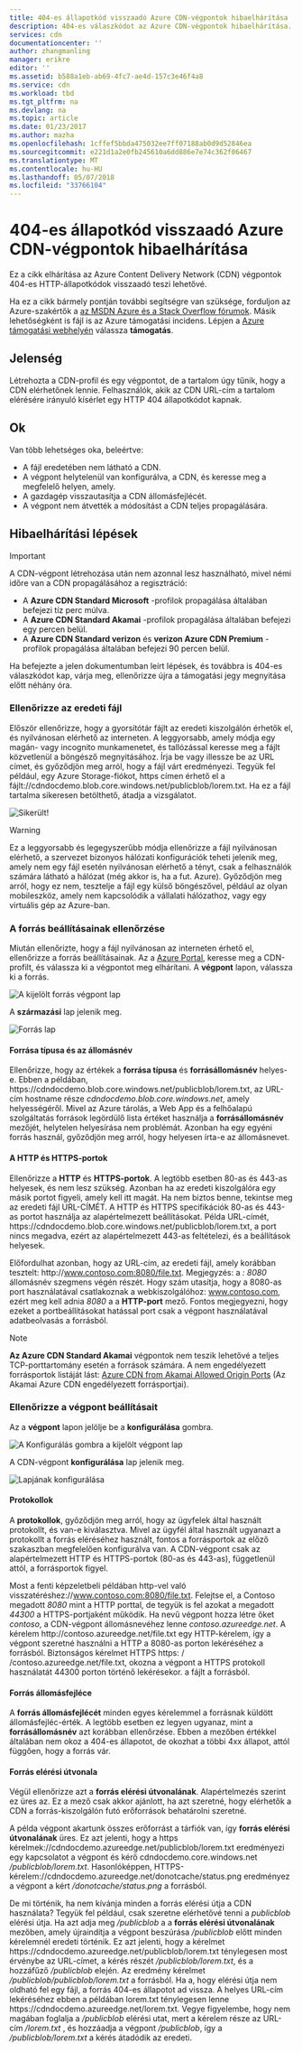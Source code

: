 ```yaml
---
title: 404-es állapotkód visszaadó Azure CDN-végpontok hibaelhárítása |} Microsoft Docs
description: 404-es válaszkódot az Azure CDN-végpontok hibaelhárítása.
services: cdn
documentationcenter: ''
author: zhangmanling
manager: erikre
editor: ''
ms.assetid: b588a1eb-ab69-4fc7-ae4d-157c3e46f4a8
ms.service: cdn
ms.workload: tbd
ms.tgt_pltfrm: na
ms.devlang: na
ms.topic: article
ms.date: 01/23/2017
ms.author: mazha
ms.openlocfilehash: 1cffef5bbda475032ee7ff07188ab0d9d52846ea
ms.sourcegitcommit: e221d1a2e0fb245610a6dd886e7e74c362f06467
ms.translationtype: MT
ms.contentlocale: hu-HU
ms.lasthandoff: 05/07/2018
ms.locfileid: "33766104"
---
```

# <a name="troubleshooting-azure-cdn-endpoints-that-return-a-404-status-code"></a>404-es állapotkód visszaadó Azure CDN-végpontok hibaelhárítása
Ez a cikk elhárítása az Azure Content Delivery Network (CDN) végpontok 404-es HTTP-állapotkódok visszaadó teszi lehetővé.

Ha ez a cikk bármely pontján további segítségre van szüksége, forduljon az Azure-szakértők a [az MSDN Azure és a Stack Overflow fórumok](https://azure.microsoft.com/support/forums/). Másik lehetőségként is fájl is az Azure támogatási incidens. Lépjen a [Azure támogatási webhelyén](https://azure.microsoft.com/support/options/) válassza **támogatás**.

## <a name="symptom"></a>Jelenség
Létrehozta a CDN-profil és egy végpontot, de a tartalom úgy tűnik, hogy a CDN elérhetőnek lennie. Felhasználók, akik az CDN URL-cím a tartalom elérésére irányuló kísérlet egy HTTP 404 állapotkódot kapnak. 

## <a name="cause"></a>Ok
Van több lehetséges oka, beleértve:

* A fájl eredetében nem látható a CDN.
* A végpont helytelenül van konfigurálva, a CDN, és keresse meg a megfelelő helyen, amely.
* A gazdagép visszautasítja a CDN állomásfejlécét.
* A végpont nem átvették a módosítást a CDN teljes propagálására.

## <a name="troubleshooting-steps"></a>Hibaelhárítási lépések
> [!IMPORTANT]
> A CDN-végpont létrehozása után nem azonnal lesz használható, mivel némi időre van a CDN propagálásához a regisztráció:
> - A **Azure CDN Standard Microsoft** -profilok propagálása általában befejezi tíz perc múlva. 
> - A **Azure CDN Standard Akamai** -profilok propagálása általában befejezi egy percen belül. 
> - A **Azure CDN Standard verizon** és **verizon Azure CDN Premium** -profilok propagálása általában befejezi 90 percen belül. 
> 
> Ha befejezte a jelen dokumentumban leírt lépések, és továbbra is 404-es válaszkódot kap, várja meg, ellenőrizze újra a támogatási jegy megnyitása előtt néhány óra.
> 
> 

### <a name="check-the-origin-file"></a>Ellenőrizze az eredeti fájl
Először ellenőrizze, hogy a gyorsítótár fájlt az eredeti kiszolgálón érhetők el, és nyilvánosan elérhető az interneten. A leggyorsabb, amely módja egy magán- vagy incognito munkamenetet, és tallózással keresse meg a fájlt közvetlenül a böngésző megnyitásához. Írja be vagy illessze be az URL címet, és győződjön meg arról, hogy a fájl várt eredményezi. Tegyük fel például, egy Azure Storage-fiókot, https címen érhető el a fájlt:\//cdndocdemo.blob.core.windows.net/publicblob/lorem.txt. Ha ez a fájl tartalma sikeresen betölthető, átadja a vizsgálatot.

![Sikerült!](./media/cdn-troubleshoot-endpoint/cdn-origin-file.png)

> [!WARNING]
> Ez a leggyorsabb és legegyszerűbb módja ellenőrizze a fájl nyilvánosan elérhető, a szervezet bizonyos hálózati konfigurációk teheti jelenik meg, amely nem egy fájl esetén nyilvánosan elérhető a tényt, csak a felhasználók számára látható a hálózat (még akkor is, ha a fut. Azure). Győződjön meg arról, hogy ez nem, tesztelje a fájl egy külső böngészővel, például az olyan mobileszköz, amely nem kapcsolódik a vállalati hálózathoz, vagy egy virtuális gép az Azure-ban.
> 
> 

### <a name="check-the-origin-settings"></a>A forrás beállításainak ellenőrzése
Miután ellenőrizte, hogy a fájl nyilvánosan az interneten érhető el, ellenőrizze a forrás beállításainak. Az a [Azure Portal](https://portal.azure.com), keresse meg a CDN-profilt, és válassza ki a végpontot meg elhárítani. A **végpont** lapon, válassza ki a forrás.  

![A kijelölt forrás végpont lap](./media/cdn-troubleshoot-endpoint/cdn-endpoint.png)

A **származási** lap jelenik meg. 

![Forrás lap](./media/cdn-troubleshoot-endpoint/cdn-origin-settings.png)

#### <a name="origin-type-and-hostname"></a>Forrása típusa és az állomásnév
Ellenőrizze, hogy az értékek a **forrása típusa** és **forrásállomásnév** helyes-e. Ebben a példában, https:\//cdndocdemo.blob.core.windows.net/publicblob/lorem.txt, az URL-cím hostname része *cdndocdemo.blob.core.windows.net*, amely helyességéről. Mivel az Azure tárolás, a Web App és a felhőalapú szolgáltatás források legördülő lista értéket használja a **forrásállomásnév** mezőjét, helytelen helyesírása nem problémát. Azonban ha egy egyéni forrás használ, győződjön meg arról, hogy helyesen írta-e az állomásnevet.

#### <a name="http-and-https-ports"></a>A HTTP és HTTPS-portok
Ellenőrizze a **HTTP** és **HTTPS-portok**. A legtöbb esetben 80-as és 443-as helyesek, és nem lesz szükség.  Azonban ha az eredeti kiszolgálóra egy másik portot figyeli, amely kell itt magát. Ha nem biztos benne, tekintse meg az eredeti fájl URL-CÍMÉT. A HTTP és HTTPS specifikációk 80-as és 443-as portot használja az alapértelmezett beállításokat. Példa URL-címét, https:\//cdndocdemo.blob.core.windows.net/publicblob/lorem.txt, a port nincs megadva, ezért az alapértelmezett 443-as feltételezi, és a beállítások helyesek.  

Előfordulhat azonban, hogy az URL-cím, az eredeti fájl, amely korábban tesztelt: http:\//www.contoso.com:8080/file.txt. Megjegyzés: a *: 8080* állomásnév szegmens végén részét. Hogy szám utasítja, hogy a 8080-as port használatával csatlakoznak a webkiszolgálóhoz: www.contoso.com, ezért meg kell adnia *8080* a a **HTTP-port** mező. Fontos megjegyezni, hogy ezeket a portbeállításokat hatással port csak a végpont használatával adatbeolvasás a forrásból.

> [!NOTE]
> **Az Azure CDN Standard Akamai** végpontok nem teszik lehetővé a teljes TCP-porttartomány esetén a források számára.  A nem engedélyezett forrásportok listáját lást: [Azure CDN from Akamai Allowed Origin Ports](https://msdn.microsoft.com/library/mt757337.aspx) (Az Akamai Azure CDN engedélyezett forrásportjai).  
> 
> 

### <a name="check-the-endpoint-settings"></a>Ellenőrizze a végpont beállításait
Az a **végpont** lapon jelölje be a **konfigurálása** gombra.

![A Konfigurálás gombra a kijelölt végpont lap](./media/cdn-troubleshoot-endpoint/cdn-endpoint-configure-button.png)

A CDN-végpont **konfigurálása** lap jelenik meg.

![Lapjának konfigurálása](./media/cdn-troubleshoot-endpoint/cdn-configure.png)

#### <a name="protocols"></a>Protokollok
A **protokollok**, győződjön meg arról, hogy az ügyfelek által használt protokollt, és van-e kiválasztva. Mivel az ügyfél által használt ugyanazt a protokollt a forrás eléréséhez használt, fontos a forrásportok az előző szakaszban megfelelően konfigurálva van. A CDN-végpont csak az alapértelmezett HTTP és HTTPS-portok (80-as és 443-as), függetlenül attól, a forrásportok figyel.

Most a fenti képzeletbeli példában http-vel való visszatéréshez:\//www.contoso.com:8080/file.txt.  Felejtse el, a Contoso megadott *8080* mint a HTTP porttal, de tegyük is fel azokat a megadott *44300* a HTTPS-portjaként működik.  Ha nevű végpont hozza létre őket *contoso*, a CDN-végpont állomásnevéhez lenne *contoso.azureedge.net*.  A kérelem http:\//contoso.azureedge.net/file.txt egy HTTP-kérelem, így a végpont szeretné használni a HTTP a 8080-as porton lekéréséhez a forrásból.  Biztonságos kérelmet HTTPS https: \/ /contoso.azureedge.net/file.txt, okozna a végpont a HTTPS protokoll használatát 44300 porton történő lekérésekor. a fájlt a forrásból.

#### <a name="origin-host-header"></a>Forrás állomásfejléce
A **forrás állomásfejlécét** minden egyes kérelemmel a forrásnak küldött állomásfejléc-érték.  A legtöbb esetben ez legyen ugyanaz, mint a **forrásállomásnév** azt korábban ellenőrzése.  Ebben a mezőben értékkel általában nem okoz a 404-es állapotot, de okozhat a többi 4xx állapot, attól függően, hogy a forrás vár.

#### <a name="origin-path"></a>Forrás elérési útvonala
Végül ellenőrizze azt a **forrás elérési útvonalának**.  Alapértelmezés szerint ez üres az.  Ez a mező csak akkor ajánlott, ha azt szeretné, hogy elérhetők a CDN a forrás-kiszolgálón futó erőforrások behatárolni szeretné.  

A példa végpont akartunk összes erőforrást a tárfiók van, így **forrás elérési útvonalának** üres.  Ez azt jelenti, hogy a https kérelmek:\//cdndocdemo.azureedge.net/publicblob/lorem.txt eredményezi egy kapcsolatot a végpont és kérő cdndocdemo.core.windows.net */publicblob/lorem.txt*.  Hasonlóképpen, HTTPS-kérelem:\//cdndocdemo.azureedge.net/donotcache/status.png eredményez a végpont a kért */donotcache/status.png* a forrásból.

De mi történik, ha nem kívánja minden a forrás elérési útja a CDN használata?  Tegyük fel például, csak szeretne elérhetővé tenni a *publicblob* elérési útja.  Ha azt adja meg */publicblob* a a **forrás elérési útvonalának** mezőben, amely újraindítja a végpont beszúrása */publicblob* előtt minden kérelemnél eredeti történik.  Ez azt jelenti, hogy a kérelmet https:\//cdndocdemo.azureedge.net/publicblob/lorem.txt ténylegesen most érvénybe az URL-címet, a kérés részét */publicblob/lorem.txt*, és a hozzáfűző */publicblob* elején. Az eredmény kérelmet */publicblob/publicblob/lorem.txt* a forrásból.  Ha a, hogy elérési útja nem oldható fel egy fájl, a forrás 404-es állapotot ad vissza.  A helyes URL-cím lekéréséhez ebben a példában lorem.txt ténylegesen lenne https:\//cdndocdemo.azureedge.net/lorem.txt.  Vegye figyelembe, hogy nem magában foglalja a */publicblob* elérési utat, mert a kérelem része az URL-cím */lorem.txt* , és hozzáadja a végpont */publicblob*, így a */publicblob/lorem.txt* a kérés átadódik az eredeti.

